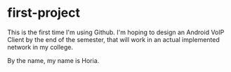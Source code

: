 # first-project

This is the first time I'm using Github. I'm hoping to design an Android VoIP Client by the end of the semester, that will work in an actual implemented network in my college.

By the name, my name is Horia.
